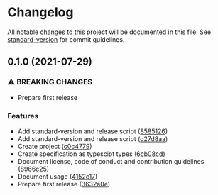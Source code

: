 # Changelog

All notable changes to this project will be documented in this file. See [standard-version](https://github.com/conventional-changelog/standard-version) for commit guidelines.

## 0.1.0 (2021-07-29)


### ⚠ BREAKING CHANGES

* Prepare first release

### Features

* Add standard-version and release script ([8585126](https://github.com/suprdata/spec/commit/8585126ebca94736d656343cf6bea231e0caab7b))
* Add standard-version and release script ([d27d8aa](https://github.com/suprdata/spec/commit/d27d8aaabeb66e04be8960f76f2703280baed3b3))
* Create project ([c0c4779](https://github.com/suprdata/spec/commit/c0c4779bdadad6c216b4ef14884c835e9e0d7189))
* Create specification as typescipt types ([6cb08cd](https://github.com/suprdata/spec/commit/6cb08cdda9357910e145688ff143d54b6c377474))
* Document license, code of conduct and contribution guidelines. ([8966c25](https://github.com/suprdata/spec/commit/8966c2578b8a9b3db68bc76e85f5d66c108a1d0b))
* Document usage ([4152c17](https://github.com/suprdata/spec/commit/4152c17b93007cf0cfac460d031a31c87b41787c))
* Prepare first release ([3632a0e](https://github.com/suprdata/spec/commit/3632a0edf651ccae20719272fe94507a67491467))
